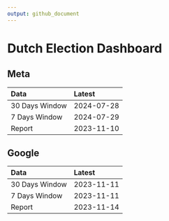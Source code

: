 ```yaml
---
output: github_document
---
```


# Dutch Election Dashboard



## Meta


|Data           |Latest     |
|:--------------|:----------|
|30 Days Window |2024-07-28 |
|7 Days Window  |2024-07-29 |
|Report         |2023-11-10 |

## Google


|Data           |Latest     |
|:--------------|:----------|
|30 Days Window |2023-11-11 |
|7 Days Window  |2023-11-11 |
|Report         |2023-11-14 |
